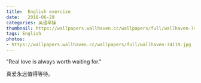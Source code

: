 ```yaml
---
title:  English exercise
date:   2018-06-29
categories: 英语早操
thumbnail: https://wallpapers.wallhaven.cc/wallpapers/full/wallhaven-74119.jpg
tags: English
photos:
- https://wallpapers.wallhaven.cc/wallpapers/full/wallhaven-74119.jpg
---
```


"Real love is always worth waiting for."
<p>真爱永远值得等待。</p>
